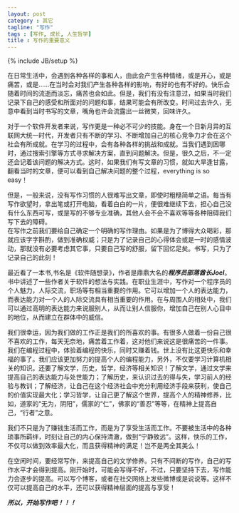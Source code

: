 ```yaml
---
layout: post
category : 其它
tagline: "写作"
tags : [写作, 成长, 人生哲学]
title : 写作的重要意义
---
```

{% include JB/setup %}

  
在日常生活中，会遇到各种各样的事和人，由此会产生各种情绪，或是开心，或是痛苦，或是……在当时会对我们产生各种各样的影响，有好的也有不好的。快乐会随着时间的流逝而淡忘，痛苦也会如此。但是，我们有没有注意过，如果当时我们记录下自己的感受和所面对的问题和事，结果可能会有所改变。时间过去许久，无意中看到当时书写的文章，嘴角也许会流露出一丝微笑，回味许久。 
  
对于一个软件开发者来说，写作更是一种必不可少的技能。身在一个日新月异的互联网大统一时代，开发者只有不断的学习、不断增加自己的核心竞争力才会在这个社会有所成就。在学习的过程中，会有各种各样的挑战和成就。当我们遇到困哪时，通过搜索引擎等方式寻求解决方案，直到问题解决。但是，很久之后，不一定还会记着该问题的解决方式。这时，如果我们有写文章的习惯，就如大旱逢甘露，翻看当时的文章，便可以看到自己解决问题的整个过程，everything is so easy！    

但是，一般来说，没有写作习惯的人很难写出文章，即使时粗糙简单之语。每当有写作欲望时，拿出笔或打开电脑，看着白白的一片，便很难继续下去，担心自己没有什么东西可写，或是写的不够专业准确，其他人会不会不喜欢等等各种阻碍我们写下去的障碍。    
在写作之前我们要给自己确定一个明确的写作理由。如果是为了博得大众喝彩，那就应该字字斟酌，做到准确权威；只是为了记录自己的心得体会或是一时的感情波动，那就没有必要考虑其它事，只要自己写的舒服，留下回忆足矣。书写，只为了记录自己的此刻！
   
最近看了一本书,书名是《软件随想录》，作者是鼎鼎大名的***程序员部落酋长Joel***。书中讲述了一些作者关于软件的想法与实践。在职业生涯中，写作对一个程序员的个人魅力，人际交流，职场等有相当重要的作用。它可以增加一个人的表达能力，而表达能力对一个人的人际交流具有相当重要的作用。在与周围人的相处中，我们可以通过高明的表达能力来说服别人，从而让别人信服你，增加自己在别人心目中的地位，从而建立在群体中的威信。

我们很幸运，因为我们做的工作正是我们的所喜欢的事。有很多人做着一份自己很不喜欢的工作，每天无奈地，痛苦着工作着，这对他们来说这是很痛苦的一件事。我们在编程过程中，体验着编程的快乐，同时又赚着钱。世上没有比这更快乐和幸福的事了。我们应该更加努力的提高个人的编程能力，另外，不仅要学习计算机相关的知识。还要了解文学，历史，哲学，经济等相关知识！了解文学，通过文学来提高自己的表达能力与处世能力；了解历史，来认识过去的得与失，学习前人的经验与教训；了解经济，让自己在这个经济社会中充分利用经济手段来获利，使自己的价值实现最大化；学习哲学，让自己更了解这个世界，提高个人的精神修养，比如，道家的“无为，阴阳”，儒家的“仁”，佛家的“善忍”等等，在精神上提高自己，“行者”之意。

我们不只是为了赚钱生活而工作，而是为了享受生活而工作。不要被生活中的各种琐事所羁绊，时刻让自己的内心保持清澈，做到“宁静致远”。这样，快乐的工作，不仅可以做到效率最大化，而且获得精神的满足！岂不是两全其美么！

在空闲时间，要经常写作，来提高自己的文学修养。只有不间断的写作，自己的写作水平才会得到提高。刚开始时，可能会写得不好，不过，只要坚持下去，写作能力会逐步的提高。可以写个博客，或者在社交网络上发些微博或是说说等。这样不仅可以提高自己的水平，还可以获得精神层面的提高与享受！

***所以，开始写作吧！！！***